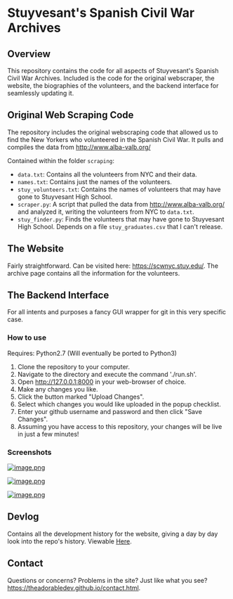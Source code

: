 # Stuyvesant's Spanish Civil War Archives

## Overview
This repository contains the code for all aspects of Stuyvesant's Spanish Civil War Archives. Included is the code for the original webscraper, the website, the biographies of the volunteers, and the backend interface for seamlessly updating it.

## Original Web Scraping Code
The repository includes the original webscraping code that allowed us to find the New Yorkers who volunteered in the Spanish Civil War. It pulls and compiles the data from http://www.alba-valb.org/

Contained within the folder `scraping`:
  - `data.txt`: Contains all the volunteers from NYC and their data.
  - `names.txt`: Contains just the names of the volunteers.
  - `stuy_volunteers.txt`: Contains the names of volunteers that may have gone to Stuyvesant High School.
  - `scraper.py`: A script that pulled the data from http://www.alba-valb.org/ and analyzed it, writing the volunteers from NYC to `data.txt`.
  - `stuy_finder.py`: Finds the volunteers that may have gone to Stuyvesant High School. Depends on a file `stuy_graduates.csv` that I can't release.

## The Website
Fairly straightforward. Can be visited here: https://scwnyc.stuy.edu/. The archive page contains all the information for the volunteers.

## The Backend Interface
For all intents and purposes a fancy GUI wrapper for git in this very specific case.

### How to use

Requires: Python2.7 (Will eventually be ported to Python3)

1) Clone the repository to your computer.
2) Navigate to the directory and execute the command './run.sh'.
3) Open http://127.0.0.1:8000 in your web-browser of choice.
4) Make any changes you like.
5) Click the button marked "Upload Changes".
6) Select which changes you would like uploaded in the popup checklist.
7) Enter your github username and password and then click "Save Changes".
8) Assuming you have access to this repository, your changes will be live in just a few minutes!

### Screenshots
[![image.png](https://i.postimg.cc/rF3z6HLT/image.png)](https://postimg.cc/CzCwkm1r)

[![image.png](https://i.postimg.cc/13dGjBvV/image.png)](https://postimg.cc/jDznWH0R)

[![image.png](https://i.postimg.cc/Gm4YGYbL/image.png)](https://postimg.cc/BjGXGj8k)

## Devlog
Contains all the development history for the website, giving a day by day look into the repo's history.
Viewable [Here](DEVLOG.md).

## Contact
Questions or concerns? Problems in the site? Just like what you see? https://theadorabledev.github.io/contact.html.
